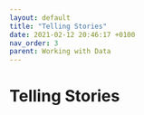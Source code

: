 ```yaml
---
layout: default
title: "Telling Stories"
date: 2021-02-12 20:46:17 +0100
nav_order: 3
parent: Working with Data
---
```


# Telling Stories


